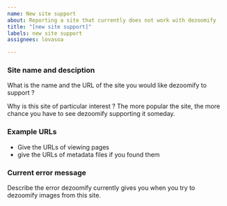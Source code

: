 ```yaml
---
name: New site support
about: Reporting a site that currently does not work with dezoomify
title: "[new site support]"
labels: new site support
assignees: lovasoa

---
```


### Site name and desciption
What is the name and the URL of the site you would like dezoomify to support ?

Why is this site of particular interest ? The more popular the site, the more chance you have to see dezoomify supporting it someday.

### Example URLs
 - Give the URLs of viewing pages
 - give the URLs of metadata files if you found them

### Current error message
Describe the error dezoomify currently gives you when you try to dezoomify images from this site.
